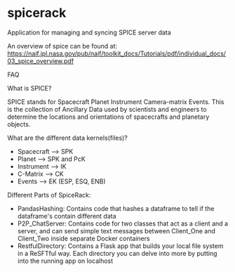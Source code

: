 # spicerack

Application for managing and syncing SPICE server data

An overview of spice can be found at: https://naif.jpl.nasa.gov/pub/naif/toolkit_docs/Tutorials/pdf/individual_docs/03_spice_overview.pdf

FAQ

What is SPICE?

SPICE stands for Spacecraft Planet Instrument Camera-matrix Events. This is the
collection of Ancillary Data used by scientists and engineers to determine the
locations and orientations of spacecrafts and planetary objects.

What are the different data kernels(files)?

- Spacecraft --> SPK
- Planet --> SPK and PcK
- Instrument --> IK
- C-Matrix --> CK
- Events --> EK (ESP, ESQ, ENB)

Different Parts of SpiceRack:
- PandasHashing: Contains code that hashes a dataframe to tell if the dataframe's contain different data
- P2P_ChatServer: Contains code for two classes that act as a client and a server, and can send simple text messages between    Client_One and Client_Two inside separate Docker containers
- RestfulDirectory: Contains a Flask app that builds your local file system in a ReSFTful way. Each directory you can delve into more by putting into the running app on localhost
